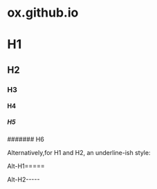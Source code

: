 # ox.github.io

# H1
## H2
### H3
#### H4
##### H5
####### H6

Alternatively,for H1 and H2, an underline-ish style:

Alt-H1=====

Alt-H2-----
